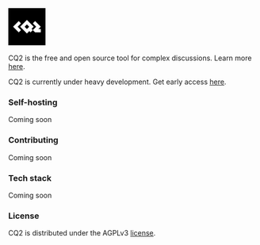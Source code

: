 <img src="./public/logos/CQ2-square-white-black.png" alt="CQ2 logo" width="75"/>

<br/>

CQ2 is the free and open source tool for complex discussions. Learn more [here](https://CQ2.co).

CQ2 is currently under heavy development. Get early access [here](https://tally.so/r/nGdzAO).

### Self-hosting

Coming soon

### Contributing

Coming soon

### Tech stack

Coming soon

### License

CQ2 is distributed under the AGPLv3 [license](https://github.com/CQ2-co/CQ2/blob/main/LICENSE).
